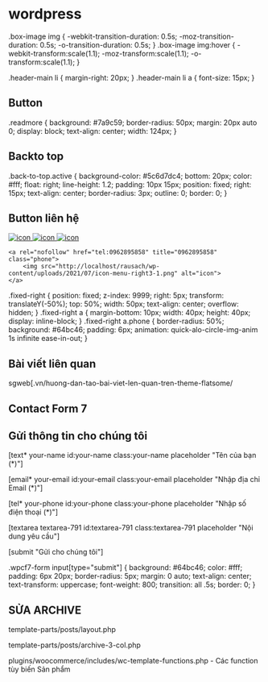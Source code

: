 # wordpress

.box-image img { -webkit-transition-duration: 0.5s; -moz-transition-duration: 0.5s; -o-transition-duration: 0.5s; } .box-image img:hover { -webkit-transform:scale(1.1); -moz-transform:scale(1.1); -o-transform:scale(1.1); }

.header-main li {
	margin-right: 20px;
}
.header-main li a {
	font-size: 15px;
}
## Button
.readmore {
    background: #7a9c59;
    border-radius: 50px;
    margin: 20px auto 0;
    display: block;
    text-align: center;
    width: 124px;
}

## Backto top
.back-to-top.active {
    background-color: #5c6d7dc4;
    bottom: 20px;
    color: #fff;
    float: right;
    line-height: 1.2;
    padding: 10px 15px;
    position: fixed;
    right: 15px;
    text-align: center;
    border-radius: 3px;
	outline: 0;
	border: 0;
}

## Button liên hệ
<div class="fixed-right">
    <a rel="nofollow" target="_blank" href="https://www.facebook.com/X%C6%B0%C6%A1%CC%89ng-%C4%91%C3%B4%CC%80ng-pha%CC%81t-l%C3%B4%CC%A3c-102202095344084/" title="Facebook">
        <img src="http://localhost/rausach/wp-content/uploads/2021/07/icon-menu-right1.png" alt="icon">
    </a>
    <a rel="nofollow" href="https://zalo.me/0962895858" title="Zalo">
        <img src="http://localhost/rausach/wp-content/uploads/2021/07/icon-menu-right2.png" alt="icon">
    </a>
    <a rel="nofollow" href="https://www.youtube.com/channel/UCy0F4cA6-Csh7F89SoeDxYQ?view_as=subscriber " title="Youtube">
        <img src="http://localhost/rausach/wp-content/uploads/2021/07/icon-menu-right4-1.png" alt="icon">
    </a>
    
    <a rel="nofollow" href="tel:0962895858" title="0962895858" class="phone">
        <img src="http://localhost/rausach/wp-content/uploads/2021/07/icon-menu-right3-1.png" alt="icon">
    </a>
</div>

.fixed-right {
   position: fixed;
   z-index: 9999;
   right: 5px;
   transform: translateY(-50%);
   top: 50%;
   width: 50px;
   text-align: center;
   overflow: hidden;
}
.fixed-right a {
   margin-bottom: 10px;
   width: 40px;
   height: 40px;
   display: inline-block;
}
.fixed-right a.phone {
   border-radius: 50%;
   background: #64bc46;
   padding: 6px;
   animation: quick-alo-circle-img-anim 1s infinite ease-in-out;
}


## Bài viết liên quan
sgweb[.vn/huong-dan-tao-bai-viet-len-quan-tren-theme-flatsome/

## Contact Form 7
<h2>Gửi thông tin cho chúng tôi</h2>
[text* your-name id:your-name class:your-name placeholder "Tên của bạn (*)"]

[email* your-email id:your-email class:your-email placeholder "Nhập địa chỉ Email (*)"]

[tel* your-phone id:your-phone class:your-phone placeholder "Nhập số điện thoại (*)"]

[textarea textarea-791 id:textarea-791 class:textarea-791 placeholder "Nội dung yêu cầu"]

[submit "Gửi cho chúng tôi"]

.wpcf7-form input[type="submit"] {
	background: #64bc46;
    color: #fff;
    padding: 6px 20px;
    border-radius: 5px;
    margin: 0 auto;
    text-align: center;
    text-transform: uppercase;
    font-weight: 800;
    transition: all .5s;
	border: 0;
}

## SỬA ARCHIVE
template-parts/posts/layout.php

template-parts/posts/archive-3-col.php

plugins/woocommerce/includes/wc-template-functions.php - Các function tùy biến Sản phẩm
